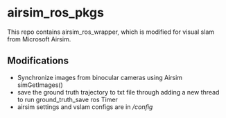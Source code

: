 # airsim_ros_pkgs

This repo contains airsim_ros_wrapper, which is modified for visual slam from Microsoft Airsim.

## Modifications

* Synchronize images from binocular cameras using Airsim simGetImages()
* save the ground truth trajectory to txt file through adding a new thread to run ground_truth_save ros Timer
* airsim settings and vslam configs are in */config* 